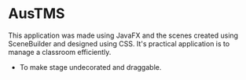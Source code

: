 # AusTMS
This application was made using JavaFX and the scenes created using SceneBuilder and designed using CSS. It's practical application is to manage a classroom efficiently.
- To make stage undecorated and draggable.

